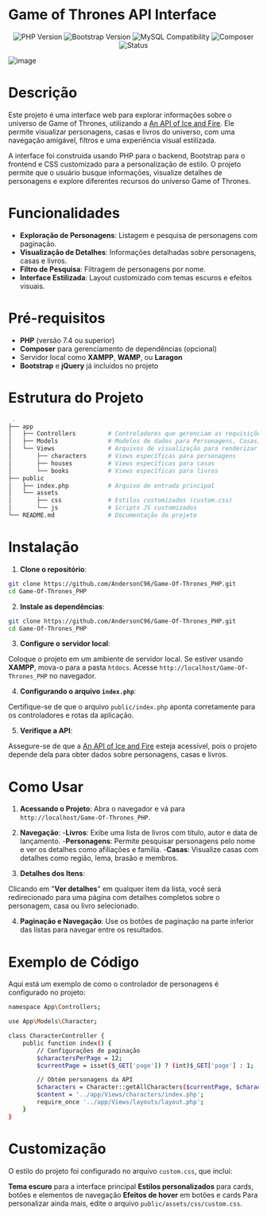# Game of Thrones API Interface
 
<p align="center">
  <img src="https://img.shields.io/badge/PHP-7.4%2B-blue" alt="PHP Version">
  <img src="https://img.shields.io/badge/Bootstrap-5.3.3-blueviolet" alt="Bootstrap Version">
  <img src="https://img.shields.io/badge/MySQL-Compatible-orange" alt="MySQL Compatibility">
  <img src="https://img.shields.io/badge/Composer-Compatible-brown" alt="Composer">
  <img src="https://img.shields.io/badge/Status-Em%20Desenvolvimento-green" alt="Status">
</p>

![image](https://github.com/user-attachments/assets/6c283560-ef8f-4467-b725-85fcbf3032bd)

# Descrição

Este projeto é uma interface web para explorar informações sobre o universo de Game of Thrones, utilizando a [An API of Ice and Fire](https://anapioficeandfire.com/). Ele permite visualizar personagens, casas e livros do universo, com uma navegação amigável, filtros e uma experiência visual estilizada.

A interface foi construída usando PHP para o backend, Bootstrap para o frontend e CSS customizado para a personalização de estilo. O projeto permite que o usuário busque informações, visualize detalhes de personagens e explore diferentes recursos do universo Game of Thrones.

# Funcionalidades

- **Exploração de Personagens**: Listagem e pesquisa de personagens com paginação.
- **Visualização de Detalhes**: Informações detalhadas sobre personagens, casas e livros.
- **Filtro de Pesquisa**: Filtragem de personagens por nome.
- **Interface Estilizada**: Layout customizado com temas escuros e efeitos visuais.

# Pré-requisitos

- **PHP** (versão 7.4 ou superior)
- **Composer** para gerenciamento de dependências (opcional)
- Servidor local como **XAMPP**, **WAMP**, ou **Laragon**
- **Bootstrap** e **jQuery** já incluídos no projeto

# Estrutura do Projeto

```bash
 .
├── app
│   ├── Controllers         # Controladores que gerenciam as requisições
│   ├── Models              # Modelos de dados para Personagens, Casas, e Livros
│   └── Views               # Arquivos de visualização para renderizar as páginas
│       ├── characters      # Views específicas para personagens
│       ├── houses          # Views específicas para casas
│       └── books           # Views específicas para livros
├── public
│   ├── index.php           # Arquivo de entrada principal
│   └── assets
│       ├── css             # Estilos customizados (custom.css)
│       └── js              # Scripts JS customizados
└── README.md               # Documentação do projeto
```

# Instalação

1. **Clone o repositório**:

```bash
git clone https://github.com/AndersonC96/Game-Of-Thrones_PHP.git
cd Game-Of-Thrones_PHP
```

2. **Instale as dependências**:

```bash
git clone https://github.com/AndersonC96/Game-Of-Thrones_PHP.git
cd Game-Of-Thrones_PHP
```

3. **Configure o servidor local**:

Coloque o projeto em um ambiente de servidor local. Se estiver usando **XAMPP**, mova-o para a pasta `htdocs`. Acesse `http://localhost/Game-Of-Thrones_PHP` no navegador.

4. **Configurando o arquivo `index.php`**:

Certifique-se de que o arquivo `public/index.php` aponta corretamente para os controladores e rotas da aplicação.

5. **Verifique a API**:

Assegure-se de que a [An API of Ice and Fire](https://anapioficeandfire.com/) esteja acessível, pois o projeto depende dela para obter dados sobre personagens, casas e livros.

# Como Usar

1. **Acessando o Projeto**:
Abra o navegador e vá para `http://localhost/Game-Of-Thrones_PHP`.

2. **Navegação**:
-**Livros**: Exibe uma lista de livros com título, autor e data de lançamento.
-**Personagens**: Permite pesquisar personagens pelo nome e ver os detalhes como afiliações e família.
-**Casas**: Visualize casas com detalhes como região, lema, brasão e membros.

3. **Detalhes dos Itens**:

Clicando em "**Ver detalhes**" em qualquer item da lista, você será redirecionado para uma página com detalhes completos sobre o personagem, casa ou livro selecionado.

4. **Paginação e Navegação**:
Use os botões de paginação na parte inferior das listas para navegar entre os resultados.

# Exemplo de Código

Aqui está um exemplo de como o controlador de personagens é configurado no projeto:

```bash
namespace App\Controllers;

use App\Models\Character;

class CharacterController {
    public function index() {
        // Configurações de paginação
        $charactersPerPage = 12;
        $currentPage = isset($_GET['page']) ? (int)$_GET['page'] : 1;

        // Obtém personagens da API
        $characters = Character::getAllCharacters($currentPage, $charactersPerPage);
        $content = '../app/Views/characters/index.php';
        require_once '../app/Views/layouts/layout.php';
    }
}
```

# Customização

O estilo do projeto foi configurado no arquivo `custom.css`, que inclui:

**Tema escuro** para a interface principal
**Estilos personalizados** para cards, botões e elementos de navegação
**Efeitos de hover** em botões e cards
Para personalizar ainda mais, edite o arquivo `public/assets/css/custom.css`.
